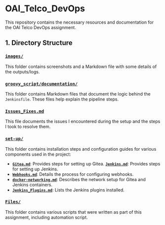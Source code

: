 # OAI_Telco_DevOps

This repository contains the necessary resources and documentation for the OAI Telco DevOps assignment.

## 1. Directory Structure

### [`images/`](images/)
This folder contains screenshots and a Markdown file with some details of the outputs/logs.

### [`groovy_script/documentation/`](groovy_script/documentation/)
This folder contains Markdown files that document the logic behind the `Jenkinsfile`. These files help explain the pipeline steps.

### [`Issues_Fixes.md`](Issues_Fixes.md)
This file documents the issues I encountered during the setup and the steps I took to resolve them. 

### [`set-up/`](set-up/)
This folder contains installation steps and configuration guides for various components used in the project:

- [**`Gitea.md`**](set-up/Gitea.md): Provides steps for setting up Gitea.
  [**`Jenkins.md`**](set-up/Jenkins.md): Provides steps for setting up Jenkins.
- [**`Webhooks.md`**](set-up/Webhooks.md): Details the process for configuring webhooks.
- [**`docker-networking.md`**](set-up/docker-networking.md): Describes the network setup for Gitea and Jenkins containers.
- [**`Jenkins_Plugins.md`**](set-up/Jenkins_Plugins.md): Lists the Jenkins plugins installed.

### [`Files/`](Files/)
This folder contains various scripts that were written as part of this assignment, including automation script.

